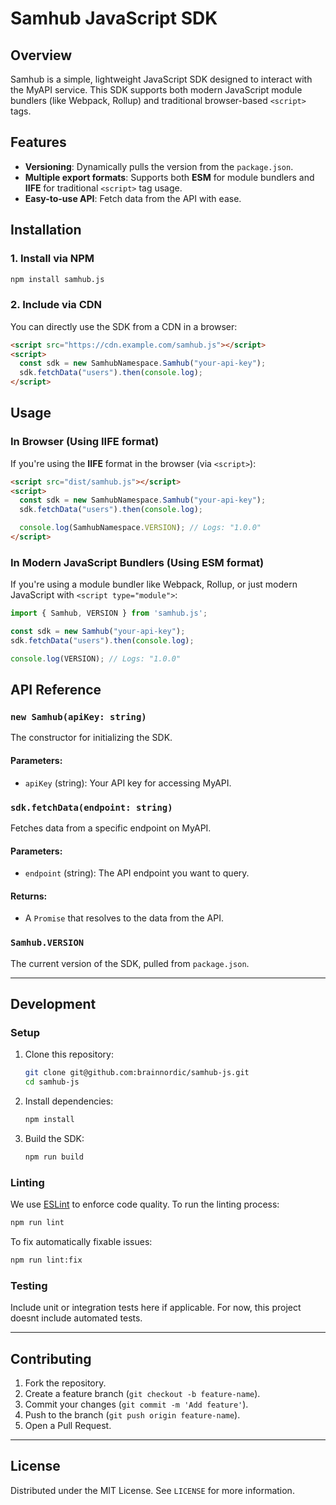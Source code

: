 # Samhub JavaScript SDK

## Overview
Samhub is a simple, lightweight JavaScript SDK designed to interact with the MyAPI service. This SDK supports both modern JavaScript module bundlers (like Webpack, Rollup) and traditional browser-based `<script>` tags.

## Features
- **Versioning**: Dynamically pulls the version from the `package.json`.
- **Multiple export formats**: Supports both **ESM** for module bundlers and **IIFE** for traditional `<script>` tag usage.
- **Easy-to-use API**: Fetch data from the API with ease.

## Installation

### 1. Install via NPM
```bash
npm install samhub.js
```

### 2. Include via CDN
You can directly use the SDK from a CDN in a browser:
```html
<script src="https://cdn.example.com/samhub.js"></script>
<script>
  const sdk = new SamhubNamespace.Samhub("your-api-key");
  sdk.fetchData("users").then(console.log);
</script>
```

## Usage

### In Browser (Using IIFE format)
If you're using the **IIFE** format in the browser (via `<script>`):
```html
<script src="dist/samhub.js"></script>
<script>
  const sdk = new SamhubNamespace.Samhub("your-api-key");
  sdk.fetchData("users").then(console.log);

  console.log(SamhubNamespace.VERSION); // Logs: "1.0.0"
</script>
```

### In Modern JavaScript Bundlers (Using ESM format)
If you're using a module bundler like Webpack, Rollup, or just modern JavaScript with `<script type="module">`:
```js
import { Samhub, VERSION } from 'samhub.js';

const sdk = new Samhub("your-api-key");
sdk.fetchData("users").then(console.log);

console.log(VERSION); // Logs: "1.0.0"
```

## API Reference

### `new Samhub(apiKey: string)`
The constructor for initializing the SDK.

#### Parameters:
- `apiKey` (string): Your API key for accessing MyAPI.

### `sdk.fetchData(endpoint: string)`
Fetches data from a specific endpoint on MyAPI.

#### Parameters:
- `endpoint` (string): The API endpoint you want to query.

#### Returns:
- A `Promise` that resolves to the data from the API.

### `Samhub.VERSION`
The current version of the SDK, pulled from `package.json`.

---

## Development

### Setup

1. Clone this repository:
   ```bash
   git clone git@github.com:brainnordic/samhub-js.git
   cd samhub-js
   ```

2. Install dependencies:
   ```bash
   npm install
   ```

3. Build the SDK:
   ```bash
   npm run build
   ```

### Linting

We use [ESLint](https://eslint.org/) to enforce code quality. To run the linting process:

```bash
npm run lint
```

To fix automatically fixable issues:

```bash
npm run lint:fix
```

### Testing

Include unit or integration tests here if applicable. For now, this project doesnt include automated tests.

---

## Contributing

1. Fork the repository.
2. Create a feature branch (`git checkout -b feature-name`).
3. Commit your changes (`git commit -m 'Add feature'`).
4. Push to the branch (`git push origin feature-name`).
5. Open a Pull Request.

---

## License

Distributed under the MIT License. See `LICENSE` for more information.
